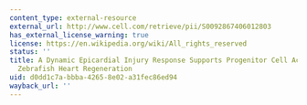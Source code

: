 ```yaml
---
content_type: external-resource
external_url: http://www.cell.com/retrieve/pii/S0092867406012803
has_external_license_warning: true
license: https://en.wikipedia.org/wiki/All_rights_reserved
status: ''
title: A Dynamic Epicardial Injury Response Supports Progenitor Cell Activity During
  Zebrafish Heart Regeneration
uid: d0dd1c7a-bbba-4265-8e02-a31fec86ed94
wayback_url: ''
---
```

